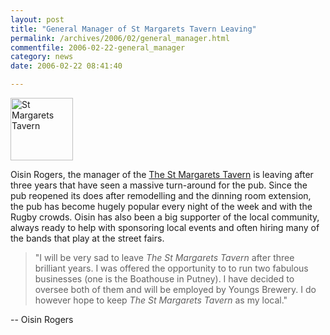```yaml
---
layout: post
title: "General Manager of St Margarets Tavern Leaving"
permalink: /archives/2006/02/general_manager.html
commentfile: 2006-02-22-general_manager
category: news
date: 2006-02-22 08:41:40

---
```


<img src="/assets/images/directory/200505231529_The_St_Margarets_Pub_aNd_Tavern.jpg" width="100" height="100" class="photo right" alt="St Margarets Tavern" title="St Margarets Tavern" />

Oisin Rogers, the manager of the [The St Margarets Tavern](/cgi-bin/directory.cgi?key=200505231529&action=getlisting) is leaving after three years that have seen a massive turn-around for the pub. Since the pub reopened its does after remodelling and the dinning room extension, the pub has become hugely popular every night of the week and with the Rugby crowds. Oisin has also been a big supporter of the local community, always ready to help with sponsoring local events and often hiring many of the bands that play at the street fairs.

> "I will be very sad to leave *The St Margarets Tavern* after three brilliant years. I was offered the opportunity to to run two fabulous businesses (one is the Boathouse in Putney). I have decided to oversee both of them and will be employed by Youngs Brewery. I do however hope to keep *The St Margarets Tavern* as my local."

-- Oisin Rogers
